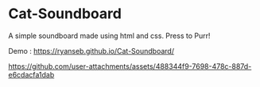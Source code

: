 # Cat-Soundboard

A simple soundboard made using html and css. Press to Purr!

Demo : https://ryanseb.github.io/Cat-Soundboard/

https://github.com/user-attachments/assets/488344f9-7698-478c-887d-e6cdacfa1dab

